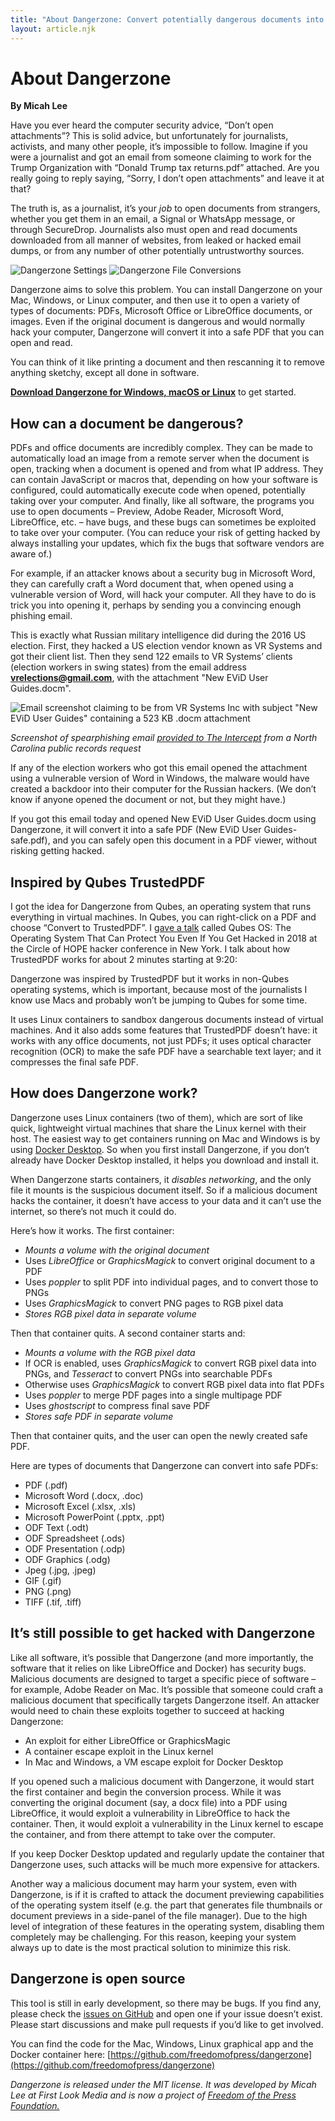 ```yaml
---
title: "About Dangerzone: Convert potentially dangerous documents into safe PDFs"
layout: article.njk
---
```


About Dangerzone
================

**By Micah Lee**

Have you ever heard the computer security advice, “Don’t open attachments”? This is solid advice, but unfortunately for journalists, activists, and many other people, it’s impossible to follow. Imagine if you were a journalist and got an email from someone claiming to work for the Trump Organization with “Donald Trump tax returns.pdf” attached. Are you really going to reply saying, “Sorry, I don’t open attachments” and leave it at that?

The truth is, as a journalist, it’s your _job_ to open documents from strangers, whether you get them in an email, a Signal or WhatsApp message, or through SecureDrop. Journalists also must open and read documents downloaded from all manner of websites, from leaked or hacked email dumps, or from any number of other potentially untrustworthy sources.

<div class="screenshots">
  <img class="adjacent" src="/assets/img/screenshot-settings.png" alt="Dangerzone Settings">
  <img class="adjacent" src="/assets/img/screenshot-conversions.png" alt="Dangerzone File Conversions">
</div>

Dangerzone aims to solve this problem. You can install Dangerzone on your Mac, Windows, or Linux computer, and then use it to open a variety of types of documents: PDFs, Microsoft Office or LibreOffice documents, or images. Even if the original document is dangerous and would normally hack your computer, Dangerzone will convert it into a safe PDF that you can open and read.

You can think of it like printing a document and then rescanning it to remove anything sketchy, except all done in software.

**[Download Dangerzone for Windows, macOS or Linux](/#downloads)** to get started.

  

How can a document be dangerous?
--------------------------------

PDFs and office documents are incredibly complex. They can be made to automatically load an image from a remote server when the document is open, tracking when a document is opened and from what IP address. They can contain JavaScript or macros that, depending on how your software is configured, could automatically execute code when opened, potentially taking over your computer. And finally, like all software, the programs you use to open documents – Preview, Adobe Reader, Microsoft Word, LibreOffice, etc. – have bugs, and these bugs can sometimes be exploited to take over your computer. (You can reduce your risk of getting hacked by always installing your updates, which fix the bugs that software vendors are aware of.)

For example, if an attacker knows about a security bug in Microsoft Word, they can carefully craft a Word document that, when opened using a vulnerable version of Word, will hack your computer. All they have to do is trick you into opening it, perhaps by sending you a convincing enough phishing email.

This is exactly what Russian military intelligence did during the 2016 US election. First, they hacked a US election vendor known as VR Systems and got their client list. Then they send 122 emails to VR Systems’ clients (election workers in swing states) from the email address **vrelections@gmail.com**, with the attachment "New EViD User Guides.docm".


![Email screenshot claiming to be from VR Systems Inc with subject "New EViD User Guides" containing a 523 KB .docm attachment](/assets/img/evid.jpg)

_Screenshot of spearphishing email [provided to The Intercept](https://theintercept.com/2018/06/01/election-hacking-voting-systems-email/) from a North Carolina public records request_

If any of the election workers who got this email opened the attachment using a vulnerable version of Word in Windows, the malware would have created a backdoor into their computer for the Russian hackers. (We don’t know if anyone opened the document or not, but they might have.)

If you got this email today and opened New EViD User Guides.docm using Dangerzone, it will convert it into a safe PDF (New EViD User Guides-safe.pdf), and you can safely open this document in a PDF viewer, without risking getting hacked.

Inspired by Qubes TrustedPDF
----------------------------

I got the idea for Dangerzone from Qubes, an operating system that runs everything in virtual machines. In Qubes, you can right-click on a PDF and choose “Convert to TrustedPDF”. I [gave a talk](https://www.youtube.com/watch?v=f4U8YbXKwog) called Qubes OS: The Operating System That Can Protect You Even If You Get Hacked in 2018 at the Circle of HOPE hacker conference in New York. I talk about how TrustedPDF works for about 2 minutes starting at 9:20:

Dangerzone was inspired by TrustedPDF but it works in non-Qubes operating systems, which is important, because most of the journalists I know use Macs and probably won’t be jumping to Qubes for some time.

It uses Linux containers to sandbox dangerous documents instead of virtual machines. And it also adds some features that TrustedPDF doesn’t have: it works with any office documents, not just PDFs; it uses optical character recognition (OCR) to make the safe PDF have a searchable text layer; and it compresses the final safe PDF.

How does Dangerzone work?
-------------------------

Dangerzone uses Linux containers (two of them), which are sort of like quick, lightweight virtual machines that share the Linux kernel with their host. The easiest way to get containers running on Mac and Windows is by using [Docker Desktop](https://www.docker.com/products/docker-desktop). So when you first install Dangerzone, if you don’t already have Docker Desktop installed, it helps you download and install it.

When Dangerzone starts containers, it _disables networking_, and the only file it mounts is the suspicious document itself. So if a malicious document hacks the container, it doesn’t have access to your data and it can’t use the internet, so there’s not much it could do.

Here’s how it works. The first container:

*   _Mounts a volume with the original document_
*   Uses _LibreOffice_ or _GraphicsMagick_ to convert original document to a PDF
*   Uses _poppler_ to split PDF into individual pages, and to convert those to PNGs
*   Uses _GraphicsMagick_ to convert PNG pages to RGB pixel data
*   _Stores RGB pixel data in separate volume_

Then that container quits. A second container starts and:

*   _Mounts a volume with the RGB pixel data_
*   If OCR is enabled, uses _GraphicsMagick_ to convert RGB pixel data into PNGs, and _Tesseract_ to convert PNGs into searchable PDFs
*   Otherwise uses _GraphicsMagick_ to convert RGB pixel data into flat PDFs
*   Uses _poppler_ to merge PDF pages into a single multipage PDF
*   Uses _ghostscript_ to compress final save PDF
*   _Stores safe PDF in separate volume_

Then that container quits, and the user can open the newly created safe PDF.

Here are types of documents that Dangerzone can convert into safe PDFs:

*   PDF (.pdf)
*   Microsoft Word (.docx, .doc)
*   Microsoft Excel (.xlsx, .xls)
*   Microsoft PowerPoint (.pptx, .ppt)
*   ODF Text (.odt)
*   ODF Spreadsheet (.ods)
*   ODF Presentation (.odp)
*   ODF Graphics (.odg)
*   Jpeg (.jpg, .jpeg)
*   GIF (.gif)
*   PNG (.png)
*   TIFF (.tif, .tiff)

It’s still possible to get hacked with Dangerzone
-------------------------------------------------

Like all software, it’s possible that Dangerzone (and more importantly, the software that it relies on like LibreOffice and Docker) has security bugs. Malicious documents are designed to target a specific piece of software – for example, Adobe Reader on Mac. It’s possible that someone could craft a malicious document that specifically targets Dangerzone itself. An attacker would need to chain these exploits together to succeed at hacking Dangerzone:

*   An exploit for either LibreOffice or GraphicsMagic
*   A container escape exploit in the Linux kernel
*   In Mac and Windows, a VM escape exploit for Docker Desktop

If you opened such a malicious document with Dangerzone, it would start the first container and begin the conversion process. While it was converting the original document (say, a docx file) into a PDF using LibreOffice, it would exploit a vulnerability in LibreOffice to hack the container. Then, it would exploit a vulnerability in the Linux kernel to escape the container, and from there attempt to take over the computer.

If you keep Docker Desktop updated and regularly update the container that Dangerzone uses, such attacks will be much more expensive for attackers.

Another way a malicious document may harm your system, even with Dangerzone, is if it is crafted to attack the document previewing capabilities of the operating system itself (e.g. the part that generates file thumbnails or document previews in a side-panel of the file manager). Due to the high level of integration of these features in the operating system, disabling them completely may be challenging. For this reason, keeping your system always up to date is the most practical solution to minimize this risk.

Dangerzone is open source
-------------------------

This tool is still in early development, so there may be bugs. If you find any, please check the [issues on GitHub](https://github.com/freedomofpress/dangerzone/issues) and open one if your issue doesn’t exist. Please start discussions and make pull requests if you’d like to get involved.

You can find the code for the Mac, Windows, Linux graphical app and the Docker container here: [https://github.com/freedomofpress/dangerzone](https://github.com/freedomofpress/dangerzone)

_Dangerzone is released under the MIT license. It was developed by Micah Lee at First Look Media and is now a project of [Freedom of the Press Foundation.](https://freedom.press/)_

</div>
</div>